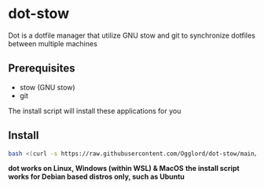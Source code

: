 # dot-stow
Dot is a dotfile manager that utilize GNU stow and git to synchronize dotfiles between multiple machines

## Prerequisites

- stow (GNU stow)
- git

The install script will install these applications for you

## Install

```bash
bash <(curl -s https://raw.githubusercontent.com/Ogglord/dot-stow/main/install.sh) --branch main
```

**dot works on Linux, Windows (within WSL) & MacOS**
**the install script works for Debian based distros only, such as Ubuntu**


